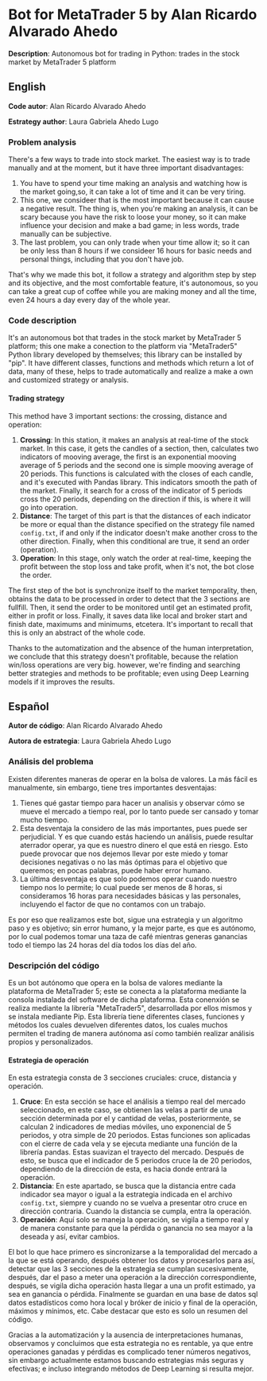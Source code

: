 # Bot for MetaTrader 5 by Alan Ricardo Alvarado Ahedo
**Description**: Autonomous bot for trading in Python: trades in the stock market by MetaTrader 5 platform

## English
**Code autor**: Alan Ricardo Alvarado Ahedo

**Estrategy author**: Laura Gabriela Ahedo Lugo


### Problem analysis
There's a few ways to trade into stock market. The easiest way is to trade manually and at
the moment, but it have three important disadvantages:
1. You have to spend your time making an analysis and watching how is the market going,so, it can take a lot of time and it can be very tiring.
2. This one, we consideer that is the most important because it can cause a negative result. The thing is, when you're making an analysis, it can be scary because you have the risk to loose your money, so it can make influence your decision and make a bad game; in less words, trade manually can be subjective.
3. The last problem, you can only trade when your time allow it; so it can be only less than 8 hours if we consideer 16 hours for basic needs and personal things, including that you don't have job.

That's why we made this bot, it follow a strategy and algorithm step by step and its objective, and the most comfortable feature, it's autonomous, so you can take a great cup of coffee while you are making money and all the time, even 24 hours a day every day of the whole year.


### Code description
It's an autonomous bot that trades in the stock market by MetaTrader 5 platform; this one make a conection to the platform via "MetaTrader5" Python library developed by themselves; this library can be installed by "pip". It have different classes, functions and methods which return a lot of data, many of these, helps to trade automatically and realize a make a own and customized strategy or analysis.

#### Trading strategy
This method have 3 important sections: the crossing, distance and operation:

1. **Crossing**: In this station, it makes an analysis at real-time of the stock market. In this case, it gets the candles of a section, then, calculates two indicators of mooving average, the first is an exponential mooving average of 5 periods and the second one is simple mooving average of 20 periods. This functions is calculated with the closes of each candle, and it's executed with Pandas library. This indicators smooth the path of the market. Finally, it search for a cross of the indicator of 5 periods cross the 20 periods, depending on the direction if this, is where it will go into operation.
2. **Distance**: The target of this part is that the distances of each indicator be more or equal than the distance specified on the strategy file named ``config.txt``, if and only if the indicator doesn't make another cross to the other direction. Finally, when this conditional are true, it send an order (operation).
3. **Operation**: In this stage, only watch the order at real-time, keeping the profit between the stop loss and take profit, when it's not, the bot close the order.

The first step of the bot is synchronize itself to the market temporality, then, obtains the data to be processed in order to detect that the 3 sections are fullfill. Then, it send the order to be monitored until get an estimated profit, either in profit or loss. Finally, it saves data like local and broker start and finish date, maximums and minimums, etcetera. It's important to recall that this is only an abstract of the whole code.

Thanks to the automatization and the absence of the human interpretation, we conclude that this strategy doesn't profitable, because the relation win/loss operations are very big. however, we're finding and searching better strategies and methods to be profitable; even using Deep Learning models if it improves the results.


## Español
**Autor de código**: Alan Ricardo Alvarado Ahedo

**Autora de estrategia**: Laura Gabriela Ahedo Lugo


### Análisis del problema
Existen diferentes maneras de operar en la bolsa de valores. La más fácil es manualmente, sin embargo, tiene tres importantes desventajas:
1. Tienes qué gastar tiempo para hacer un analisis y observar cómo se mueve el mercado a tiempo real, por lo tanto puede ser cansado y tomar mucho tiempo.
2. Esta desventaja la considero de las más importantes, pues puede ser perjudicial. Y es que cuando estás haciendo un análisis, puede resultar aterrador operar, ya que es nuestro dinero el que está en riesgo. Esto puede provocar que nos dejemos llevar por este miedo y tomar decisiones negativas o no las más óptimas para el objetivo que queremos; en pocas palabras, puede haber error humano.
3. La última desventaja es que solo podemos operar cuando nuestro tiempo nos lo permite; lo cual puede ser menos de 8 horas, si consideramos 16 horas para necesidades básicas y las personales, incluyendo el factor de que no contamos con un trabajo.

Es por eso que realizamos este bot, sigue una estrategia y un algoritmo paso y es objetivo; sin error humano, y la mejor parte, es que es autónomo, por lo cual podemos tomar una taza de café mientras generas ganancias todo el tiempo las 24 horas del día todos los días del año.


### Descripción del código
Es un bot autónomo que opera en la bolsa de valores mediante la plataforma de MetaTrader 5; este se conecta a la plataforma mediante la consola instalada del software de dicha plataforma. Esta conenxión se realiza mediante la librería "MetaTrader5", desarrollada por ellos mismos y se instala mediante Pip. Esta librería tiene diferentes clases, funciones y métodos los cuales devuelven diferentes datos, los cuales muchos permiten el trading de manera autónoma así como también realizar análisis propios y personalizados.

#### Estrategia de operación
En esta estrategia consta de 3 secciones cruciales: cruce, distancia y operación.
1. **Cruce**: En esta sección se hace el análisis a tiempo real del mercado seleccionado, en este caso, se obtienen las velas a partir de una sección determinada por el y cantidad de velas, posteriormente, se calculan 2 indicadores de medias móviles, uno exponencial de 5 periodos, y otra simple de 20 periodos. Estas funciones son aplicadas con el cierre de cada vela y se ejecuta mediante una función de la librería pandas. Estas suavizan el trayecto del mercado. Después de esto, se busca que el indicador de 5 periodos cruce la de 20 periodos, dependiendo de la dirección de esta, es hacia donde entrará la operación.
2. **Distancia**: En este apartado, se busca que la distancia entre cada indicador sea mayor o igual a la estrategia indicada en el archivo ``config.txt``, siempre y cuando no se vuelva a presentar otro cruce en dirección contraria. Cuando la distancia se cumpla, entra la operación.
3. **Operación**: Aquí solo se maneja la operación, se vigila a tiempo real y de manera constante para que la pérdida o ganancia no sea mayor a la deseada y así, evitar cambios.

El bot lo que hace primero es sincronizarse a la temporalidad del mercado a la que se está operando, después obtener los datos y procesarlos para así, detectar que las 3 secciones de la estrategia se cumplan sucesivamente, después, dar el paso a meter una operación a la dirección correspondiente, después, se vigila dicha operación hasta llegar a una un profit estimado, ya sea en ganancia o pérdida. Finalmente se guardan en una base de datos sql datos estadísticos como hora local y bróker de inicio y final de la operación, máximos y mínimos, etc. Cabe destacar que esto es solo un resumen del código.

Gracias a la automatización y la ausencia de interpretaciones humanas, observamos y concluimos que esta estrategia no es rentable, ya que entre operaciones ganadas y pérdidas es complicado tener números negativos, sin embargo actualmente estamos buscando estrategias más seguras y efectivas; e incluso integrando métodos de Deep Learning si resulta mejor.
